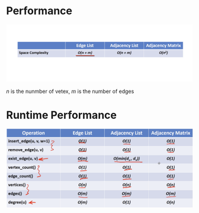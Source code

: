 # Performance

<img src='../assets/244_2.png'></img>

$n$ is the nunmber of vetex, $m$ is the number of edges

# Runtime Performance

<img src='../assets/244_1.png'></img>
